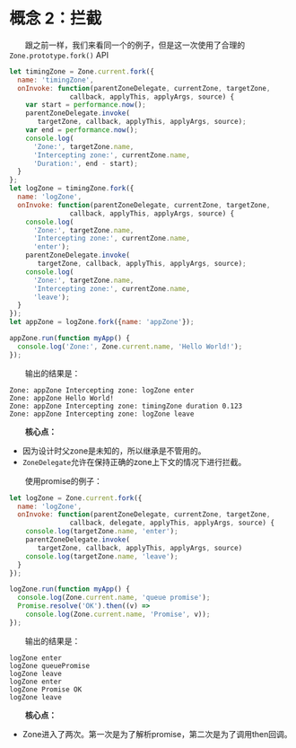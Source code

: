 # 概念 2：拦截

&emsp;&emsp;跟之前一样，我们来看同一个的例子，但是这一次使用了合理的`Zone.prototype.fork()` API

```javascript
let timingZone = Zone.current.fork({
  name: 'timingZone', 
  onInvoke: function(parentZoneDelegate, currentZone, targetZone,
               callback, applyThis, applyArgs, source) {
    var start = performance.now();
    parentZoneDelegate.invoke(
       targetZone, callback, applyThis, applyArgs, source);
    var end = performance.now();
    console.log(
      'Zone:', targetZone.name,
      'Intercepting zone:', currentZone.name,
      'Duration:', end - start);  
  }
};
let logZone = timingZone.fork({
  name: 'logZone',
  onInvoke: function(parentZoneDelegate, currentZone, targetZone,
               callback, applyThis, applyArgs, source) {
    console.log(
      'Zone:', targetZone.name,
      'Intercepting zone:', currentZone.name,
      'enter');
    parentZoneDelegate.invoke(
       targetZone, callback, applyThis, applyArgs, source);
    console.log(
      'Zone:', targetZone.name,
      'Intercepting zone:', currentZone.name,
      'leave');
  }
});
let appZone = logZone.fork({name: 'appZone'});

appZone.run(function myApp() {
  console.log('Zone:', Zone.current.name, 'Hello World!');
});
```

&emsp;&emsp;输出的结果是：

```log
Zone: appZone Intercepting zone: logZone enter
Zone: appZone Hello World! 
Zone: appZone Intercepting zone: timingZone duration 0.123
Zone: appZone Intercepting zone: logZone leave
```

&emsp;&emsp;**核心点：**

* 因为设计时父zone是未知的，所以继承是不管用的。
* `ZoneDelegate`允许在保持正确的zone上下文的情况下进行拦截。

&emsp;&emsp;使用promise的例子：

```javascript
let logZone = Zone.current.fork({
  name: 'logZone',
  onInvoke: function(parentZoneDelegate, currentZone, targetZone,
               callback, delegate, applyThis, applyArgs, source) {
    console.log(targetZone.name, 'enter');
    parentZoneDelegate.invoke(
       targetZone, callback, applyThis, applyArgs, source)
    console.log(targetZone.name, 'leave');
  }
});

logZone.run(function myApp() {
  console.log(Zone.current.name, 'queue promise');
  Promise.resolve('OK').then((v) =>
    console.log(Zone.current.name, 'Promise', v));
});
```

&emsp;&emsp;输出的结果是：

```log
logZone enter
logZone queuePromise
logZone leave
logZone enter
logZone Promise OK
logZone leave
```

&emsp;&emsp;**核心点：**

* Zone进入了两次。第一次是为了解析promise，第二次是为了调用then回调。
